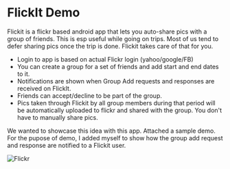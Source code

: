 FlickIt Demo
=============
Flickit is a flickr based android app that lets you auto-share pics with a group of friends. This is esp useful while going on trips. Most of us tend to defer sharing pics once the trip is done. Flickit takes care of that for you.

- Login to app is based on actual Flickr login (yahoo/google/FB)
- You can create a group for a set of friends and add start and end dates to it.
- Notifications are shown when Group Add requests and responses are received on FlickIt. 
- Friends can accept/decline to be part of the group.
- Pics taken through Flickit by all group members during that period will be automatically uploaded to flickr and shared with the group. You don't have to manually share pics.

We wanted to showcase this idea with this app.
Attached a sample demo. For the pupose of demo, I added myself to show how the group add request and response are notified to a Flickit user.


![Flickr](https://github.com/vasanthykolluri/FlickIt/blob/master/FlickItAppDemo.gif)
